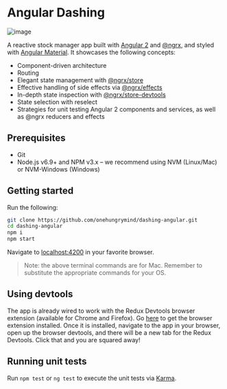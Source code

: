 # Angular Dashing

![image](https://cloud.githubusercontent.com/assets/1544557/24111634/5a96dd00-0d54-11e7-8abc-19c9c8d74538.png)

A reactive stock manager app built with [Angular 2](https://angular.io/) and [@ngrx](https://github.com/ngrx), and styled with [Angular Material](https://material.angular.io/). It showcases the following concepts:
* Component-driven architecture
* Routing
* Elegant state management with [@ngrx/store](https://github.com/ngrx/store)
* Effective handling of side effects via [@ngrx/effects](https://github.com/ngrx/effects)
* In-depth state inspection with [@ngrx/store-devtools](https://github.com/ngrx/store-devtools)
* State selection with reselect
* Strategies for unit testing Angular 2 components and services, as well as @ngrx reducers and effects
 
## Prerequisites
- Git
- Node.js v6.9+ and NPM v3.x – we recommend using NVM (Linux/Mac) or NVM-Windows (Windows)

## Getting started
Run the following:
```bash
git clone https://github.com/onehungrymind/dashing-angular.git
cd dashing-angular
npm i
npm start
```
Navigate to [localhost:4200](http://localhost:4200) in your favorite browser.

> Note: the above terminal commands are for Mac. Remember to substitute the appropriate commands for your OS.

## Using devtools
The app is already wired to work with the Redux Devtools browser extension (available for Chrome and Firefox). Go [here](http://extension.remotedev.io/#installation) to get the browser extension installed. Once it is installed, navigate to the app in your browser, open up the browser devtools, and there will be a new tab for the Redux Devtools. Click that and you are squared away!

## Running unit tests

Run `npm test` or `ng test` to execute the unit tests via [Karma](https://karma-runner.github.io).

